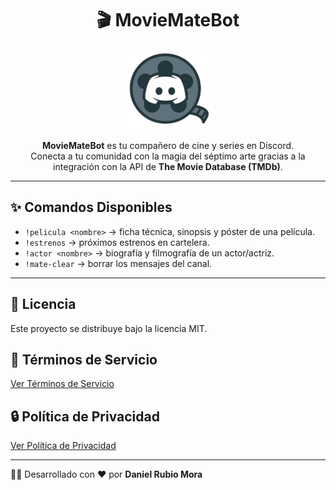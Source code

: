 <div align="center">

# 🎬 MovieMateBot

<img src="./assets/logo.png" alt="Logo" width="150"/>

**MovieMateBot** es tu compañero de cine y series en Discord.  
Conecta a tu comunidad con la magia del séptimo arte gracias a la integración con la API de **The Movie Database (TMDb)**.  

</div>

---

## ✨ Comandos Disponibles

- `!pelicula <nombre>` → ficha técnica, sinopsis y póster de una película.  
- `!estrenos` → próximos estrenos en cartelera.  
- `!actor <nombre>` → biografía y filmografía de un actor/actriz.
- `!mate-clear` → borrar los mensajes del canal.

---

## 📜 Licencia

Este proyecto se distribuye bajo la licencia MIT.

## 📄 Términos de Servicio

[Ver Términos de Servicio](TERMS_OF_SERVICE.md)

## 🔒 Política de Privacidad

[Ver Política de Privacidad](PRIVACY_POLICY.md)

---

👨‍💻 Desarrollado con ❤️ por **Daniel Rubio Mora**
